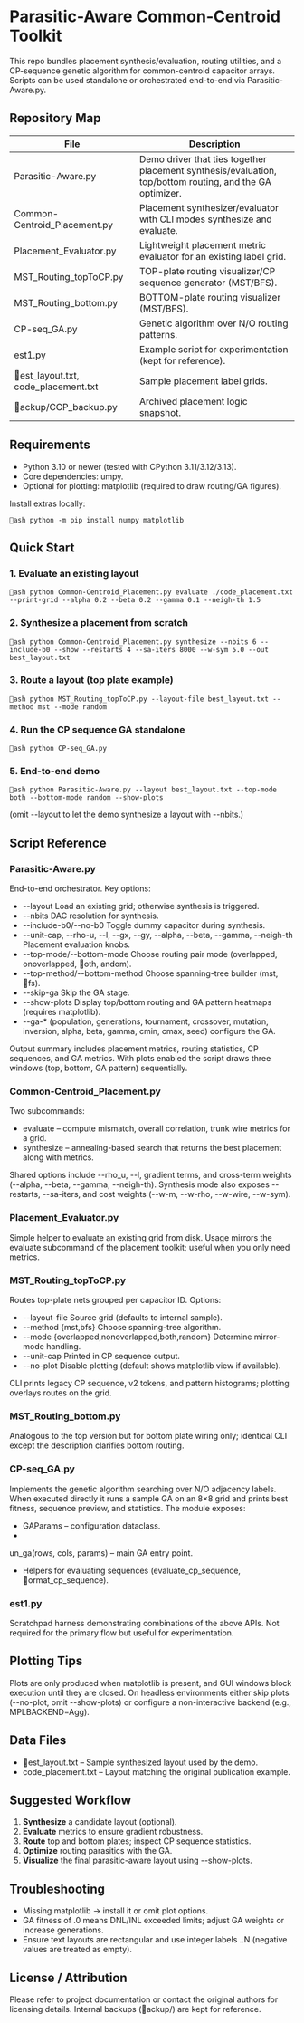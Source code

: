 ﻿# Parasitic-Aware Common-Centroid Toolkit

This repo bundles placement synthesis/evaluation, routing utilities, and a CP-sequence genetic algorithm for common-centroid capacitor arrays. Scripts can be used standalone or orchestrated end-to-end via Parasitic-Aware.py.

## Repository Map

| File | Description |
| --- | --- |
| Parasitic-Aware.py | Demo driver that ties together placement synthesis/evaluation, top/bottom routing, and the GA optimizer. |
| Common-Centroid_Placement.py | Placement synthesizer/evaluator with CLI modes synthesize and evaluate. |
| Placement_Evaluator.py | Lightweight placement metric evaluator for an existing label grid. |
| MST_Routing_topToCP.py | TOP-plate routing visualizer/CP sequence generator (MST/BFS). |
| MST_Routing_bottom.py | BOTTOM-plate routing visualizer (MST/BFS). |
| CP-seq_GA.py | Genetic algorithm over N/O routing patterns. |
| 	est1.py | Example script for experimentation (kept for reference). |
| est_layout.txt, code_placement.txt | Sample placement label grids. |
| ackup/CCP_backup.py | Archived placement logic snapshot. |

## Requirements

* Python 3.10 or newer (tested with CPython 3.11/3.12/3.13).
* Core dependencies: 
umpy.
* Optional for plotting: matplotlib (required to draw routing/GA figures).

Install extras locally:

`ash
python -m pip install numpy matplotlib
`

## Quick Start

### 1. Evaluate an existing layout

`ash
python Common-Centroid_Placement.py evaluate ./code_placement.txt --print-grid --alpha 0.2 --beta 0.2 --gamma 0.1 --neigh-th 1.5
`

### 2. Synthesize a placement from scratch

`ash
python Common-Centroid_Placement.py synthesize --nbits 6 --include-b0 --show --restarts 4 --sa-iters 8000 --w-sym 5.0 --out best_layout.txt
`

### 3. Route a layout (top plate example)

`ash
python MST_Routing_topToCP.py --layout-file best_layout.txt --method mst --mode random
`

### 4. Run the CP sequence GA standalone

`ash
python CP-seq_GA.py
`

### 5. End-to-end demo

`ash
python Parasitic-Aware.py --layout best_layout.txt --top-mode both --bottom-mode random --show-plots
`

(omit --layout to let the demo synthesize a layout with --nbits.)

## Script Reference

### Parasitic-Aware.py

End-to-end orchestrator. Key options:

* --layout <txt> Load an existing grid; otherwise synthesis is triggered.
* --nbits <int> DAC resolution for synthesis.
* --include-b0/--no-b0 Toggle dummy capacitor during synthesis.
* --unit-cap, --rho-u, --l, --gx, --gy, --alpha, --beta, --gamma, --neigh-th Placement evaluation knobs.
* --top-mode/--bottom-mode Choose routing pair mode (overlapped, 
onoverlapped, oth, andom).
* --top-method/--bottom-method Choose spanning-tree builder (mst, fs).
* --skip-ga Skip the GA stage.
* --show-plots Display top/bottom routing and GA pattern heatmaps (requires matplotlib).
* --ga-* (population, generations, tournament, crossover, mutation, inversion, alpha, beta, gamma, cmin, cmax, seed) configure the GA.

Output summary includes placement metrics, routing statistics, CP sequences, and GA metrics. With plots enabled the script draws three windows (top, bottom, GA pattern) sequentially.

### Common-Centroid_Placement.py

Two subcommands:

* evaluate <txt> – compute mismatch, overall correlation, trunk wire metrics for a grid.
* synthesize – annealing-based search that returns the best placement along with metrics.

Shared options include --rho_u, --l, gradient terms, and cross-term weights (--alpha, --beta, --gamma, --neigh-th). Synthesis mode also exposes --restarts, --sa-iters, and cost weights (--w-m, --w-rho, --w-wire, --w-sym).

### Placement_Evaluator.py

Simple helper to evaluate an existing grid from disk. Usage mirrors the evaluate subcommand of the placement toolkit; useful when you only need metrics.

### MST_Routing_topToCP.py

Routes top-plate nets grouped per capacitor ID. Options:

* --layout-file <txt> Source grid (defaults to internal sample).
* --method {mst,bfs} Choose spanning-tree algorithm.
* --mode {overlapped,nonoverlapped,both,random} Determine mirror-mode handling.
* --unit-cap <float> Printed in CP sequence output.
* --no-plot Disable plotting (default shows matplotlib view if available).

CLI prints legacy CP sequence, v2 tokens, and pattern histograms; plotting overlays routes on the grid.

### MST_Routing_bottom.py

Analogous to the top version but for bottom plate wiring only; identical CLI except the description clarifies bottom routing.

### CP-seq_GA.py

Implements the genetic algorithm searching over N/O adjacency labels. When executed directly it runs a sample GA on an 8×8 grid and prints best fitness, sequence preview, and statistics. The module exposes:

* GAParams – configuration dataclass.
* un_ga(rows, cols, params) – main GA entry point.
* Helpers for evaluating sequences (evaluate_cp_sequence, ormat_cp_sequence).

### 	est1.py

Scratchpad harness demonstrating combinations of the above APIs. Not required for the primary flow but useful for experimentation.

## Plotting Tips

Plots are only produced when matplotlib is present, and GUI windows block execution until they are closed. On headless environments either skip plots (--no-plot, omit --show-plots) or configure a non-interactive backend (e.g., MPLBACKEND=Agg).

## Data Files

* est_layout.txt – Sample synthesized layout used by the demo.
* code_placement.txt – Layout matching the original publication example.

## Suggested Workflow

1. **Synthesize** a candidate layout (optional).
2. **Evaluate** metrics to ensure gradient robustness.
3. **Route** top and bottom plates; inspect CP sequence statistics.
4. **Optimize** routing parasitics with the GA.
5. **Visualize** the final parasitic-aware layout using --show-plots.

## Troubleshooting

* Missing matplotlib → install it or omit plot options.
* GA fitness of  .0 means DNL/INL exceeded limits; adjust GA weights or increase generations.
* Ensure text layouts are rectangular and use integer labels  ..N (negative values are treated as empty).

## License / Attribution

Please refer to project documentation or contact the original authors for licensing details. Internal backups (ackup/) are kept for reference.

